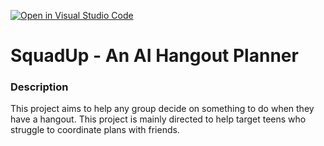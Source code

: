 [![Open in Visual Studio Code](https://classroom.github.com/assets/open-in-vscode-2e0aaae1b6195c2367325f4f02e2d04e9abb55f0b24a779b69b11b9e10269abc.svg)](https://classroom.github.com/online_ide?assignment_repo_id=17805179&assignment_repo_type=AssignmentRepo)

# SquadUp - An AI Hangout Planner

### Description
This project aims to help any group decide on something to do when they have a hangout. This project is mainly directed to help target teens who struggle to coordinate plans with friends. 
